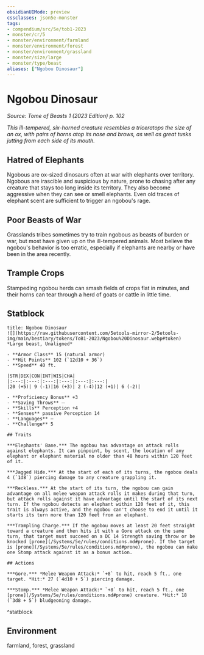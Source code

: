 ```yaml
---
obsidianUIMode: preview
cssclasses: json5e-monster
tags:
- compendium/src/5e/tob1-2023
- monster/cr/5
- monster/environment/farmland
- monster/environment/forest
- monster/environment/grassland
- monster/size/large
- monster/type/beast
aliases: ["Ngobou Dinosaur"]
---
```

# Ngobou Dinosaur
*Source: Tome of Beasts 1 (2023 Edition) p. 102*  

*This ill-tempered, six-horned creature resembles a triceratops the size of an ox, with pairs of horns atop its nose and brows, as well as great tusks jutting from each side of its mouth.*

## Hatred of Elephants

Ngobous are ox-sized dinosaurs often at war with elephants over territory. Ngobous are irascible and suspicious by nature, prone to chasing after any creature that stays too long inside its territory. They also become aggressive when they can see or smell elephants. Even old traces of elephant scent are sufficient to trigger an ngobou's rage.

## Poor Beasts of War

Grasslands tribes sometimes try to train ngobous as beasts of burden or war, but most have given up on the ill-tempered animals. Most believe the ngobou's behavior is too erratic, especially if elephants are nearby or have been in the area recently.

## Trample Crops

Stampeding ngobou herds can smash fields of crops flat in minutes, and their horns can tear through a herd of goats or cattle in little time.

## Statblock

```ad-statblock
title: Ngobou Dinosaur
![](https://raw.githubusercontent.com/5etools-mirror-2/5etools-img/main/bestiary/tokens/ToB1-2023/Ngobou%20Dinosaur.webp#token)
*Large beast, Unaligned*

- **Armor Class** 15 (natural armor)
- **Hit Points** 102 (`12d10 + 36`)
- **Speed** 40 ft.

|STR|DEX|CON|INT|WIS|CHA|
|:---:|:---:|:---:|:---:|:---:|:---:|
|20 (+5)| 9 (-1)|16 (+3)| 2 (-4)|12 (+1)| 6 (-2)|

- **Proficiency Bonus** +3
- **Saving Throws** ⏤
- **Skills** Perception +4
- **Senses** passive Perception 14
- **Languages** —
- **Challenge** 5

## Traits

***Elephants' Bane.*** The ngobou has advantage on attack rolls against elephants. It can pinpoint, by scent, the location of any elephant or elephant material no older than 48 hours within 120 feet of it.

***Jagged Hide.*** At the start of each of its turns, the ngobou deals 4 (`1d8`) piercing damage to any creature grappling it.

***Reckless.*** At the start of its turn, the ngobou can gain advantage on all melee weapon attack rolls it makes during that turn, but attack rolls against it have advantage until the start of its next turn. If the ngobou detects an elephant within 120 feet of it, this trait is always active, and the ngobou can't choose to end it until it starts its turn more than 120 feet from an elephant.

***Trampling Charge.*** If the ngobou moves at least 20 feet straight toward a creature and then hits it with a Gore attack on the same turn, that target must succeed on a DC 14 Strength saving throw or be knocked [prone](/Systems/5e/rules/conditions.md#prone). If the target is [prone](/Systems/5e/rules/conditions.md#prone), the ngobou can make one Stomp attack against it as a bonus action.

## Actions

***Gore.*** *Melee Weapon Attack:* `+8` to hit, reach 5 ft., one target. *Hit:* 27 (`4d10 + 5`) piercing damage.

***Stomp.*** *Melee Weapon Attack:* `+8` to hit, reach 5 ft., one [prone](/Systems/5e/rules/conditions.md#prone) creature. *Hit:* 18 (`3d8 + 5`) bludgeoning damage.
```
^statblock

## Environment

farmland, forest, grassland